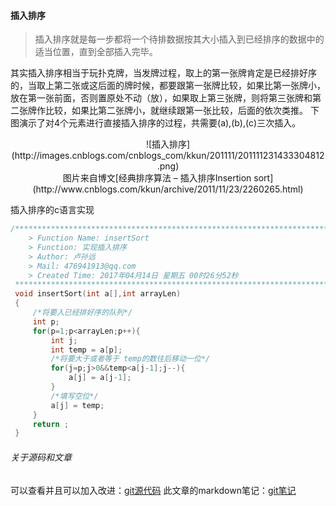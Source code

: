 #### 插入排序
>插入排序就是每一步都将一个待排数据按其大小插入到已经排序的数据中的适当位置，直到全部插入完毕。

其实插入排序相当于玩扑克牌，当发牌过程，取上的第一张牌肯定是已经排好序的，当取上第二张或这后面的牌时候，都要跟第一张牌比较，如果比第一张牌小，放在第一张前面，否则置原处不动（放），如果取上第三张牌，则将第三张牌和第二张牌作比较，如果比第二张牌小，就继续跟第一张比较，后面的依次类推。
下图演示了对4个元素进行直接插入排序的过程，共需要(a),(b),(c)三次插入。
<center>
![插入排序](http://images.cnblogs.com/cnblogs_com/kkun/201111/201111231433304812.png)

</center>
<center>   
图片来自博文[经典排序算法 – 插入排序Insertion sort](http://www.cnblogs.com/kkun/archive/2011/11/23/2260265.html)
</center>

插入排序的c语言实现
```c
/*************************************************************************
    > Function Name: insertSort
	> Function: 实现插入排序
	> Author: 卢孙远
    > Mail: 476941913@qq.com 
    > Created Time: 2017年04月14日 星期五 00时26分52秒
 ************************************************************************/
 void insertSort(int a[],int arrayLen)
 {
	 /*将要入已经排好序的队列*/
	 int p;
	 for(p=1;p<arrayLen;p++){
		 int j;
		 int temp = a[p];
		 /*将要大于或者等于 temp的数往后移动一位*/
		 for(j=p;j>0&&temp<a[j-1];j--){
			 a[j] = a[j-1];
		 }
		 /*填写空位*/
		 a[j] = temp;
	 }
	 return ;
 }
```

###### 关于源码和文章
可以查看并且可以加入改进：[git源代码](https://git.oschina.net/LSU/alg.git)
此文章的markdown笔记：[git笔记](https://git.oschina.net/LSU/shujujiegouyusuanfamarkdown.git)